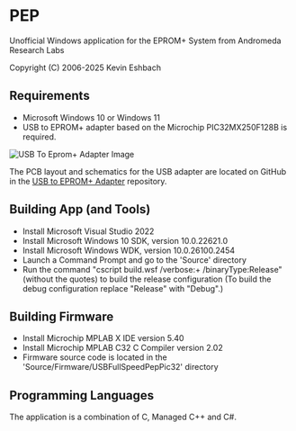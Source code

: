 # PEP

Unofficial Windows application for the EPROM+ System from Andromeda Research Labs

Copyright (C) 2006-2025 Kevin Eshbach  

## Requirements

- Microsoft Windows 10 or Windows 11
- USB to EPROM+ adapter based on the Microchip PIC32MX250F128B is required.

![USB To Eprom+ Adapter Image](https://github.com/keshbach/PCB123/blob/master/USB%20To%20EPROM%2B%20Adapter/PIC32MX250F128B/USB%20to%20EPROM%2B%20Adapter%20Image.png)

The PCB layout and schematics for the USB adapter are located on GitHub in the [USB to EPROM+ Adapter](https://github.com/keshbach/PCB123/tree/master/USB%20To%20EPROM%2B%20Adapter/PIC32MX250F128B) repository.

## Building App (and Tools)

- Install Microsoft Visual Studio 2022
- Install Microsoft Windows 10 SDK, version 10.0.22621.0
- Install Microsoft Windows WDK, version 10.0.26100.2454
- Launch a Command Prompt and go to the 'Source' directory
- Run the command "cscript build.wsf /verbose:+ /binaryType:Release" (without the quotes) to build the release configuration (To build the debug configuration replace "Release" with "Debug".)

## Building Firmware

- Install Microchip MPLAB X IDE version 5.40
- Install Microchip MPLAB C32 C Compiler version 2.02
- Firmware source code is located in the 'Source/Firmware/USBFullSpeedPepPic32' directory

## Programming Languages

The application is a combination of C, Managed C++ and C#.
